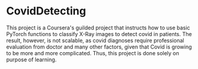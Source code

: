 # CovidDetecting
This project is a Coursera's guilded project that instructs how to use basic PyTorch functions to classify X-Ray images to detect covid in patients. The result, however, is not scalable, as covid diagnoses require professional evaluation from doctor and many other factors, given that Covid is growing to be more and more complicated. Thus, this project is done solely on purpose of learning. 